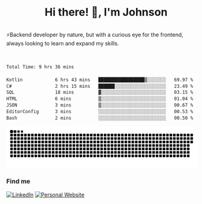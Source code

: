 <div id="user-content-toc">
  <ul align="center">
    <summary><h1 style="display: inline-block">Hi there! 👋, I'm Johnson</h1></summary>
  </ul>
</div>

⚡Backend developer by nature, but with a curious eye for the frontend, always looking to learn and expand my skills.

<br>


<!--START_SECTION:waka-->

```txt
Total Time: 9 hrs 36 mins

Kotlin            6 hrs 43 mins   █████████████████▒░░░░░░░   69.97 %
C#                2 hrs 15 mins   ██████░░░░░░░░░░░░░░░░░░░   23.49 %
SQL               18 mins         ▓░░░░░░░░░░░░░░░░░░░░░░░░   03.15 %
HTML              6 mins          ▒░░░░░░░░░░░░░░░░░░░░░░░░   01.04 %
JSON              3 mins          ▒░░░░░░░░░░░░░░░░░░░░░░░░   00.67 %
EditorConfig      3 mins          ░░░░░░░░░░░░░░░░░░░░░░░░░   00.53 %
Bash              2 mins          ░░░░░░░░░░░░░░░░░░░░░░░░░   00.50 %
```

<!--END_SECTION:waka-->

<picture>
  <source  srcset="https://github.com/joshwambere/joshwambere/blob/output/github-contribution-grid-snake-dark.svg?palette=github-dark">
  <source  srcset="https://github.com/joshwambere/joshwambere/blob/output/github-contribution-grid-snake.svg">
  <img alt="github contribution grid snake animation" src="https://github.com/joshwambere/joshwambere/blob/output/github-contribution-grid-snake.svg">
</picture>

### Find me
<a href="https://www.linkedin.com/in/dusabe-johnson" target="_blank"><img src="https://img.shields.io/badge/LinkedIn-%230077B5.svg?&style=flat&logo=linkedin&logoColor=white" alt="LinkedIn"></a>
‎‎ [![Personal Website](https://img.shields.io/badge/visit-Johnsonis.me-blue)](https://johnsonis.me/)

